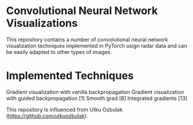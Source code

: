 # Convolutional Neural Network Visualizations
This repository contains a number of convolutional neural network visualization techniques implemented in PyTorch usign radar data and can be easily adapted to other types of images.

# Implemented Techniques


   Gradient visualization with vanilla backpropagation
   Gradient visualization with guided backpropagation [1]
   Smooth grad [8]
   Integrated gradients [13]

This repository is influenced from Utku Ozbulak (https://github.com/utkuozbulak). 
